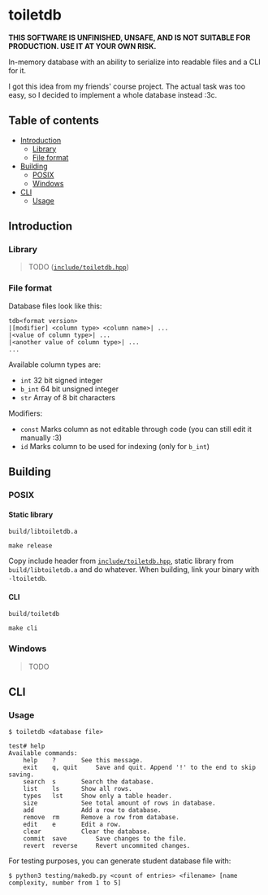 # toiletdb

**THIS SOFTWARE IS UNFINISHED, UNSAFE, AND IS NOT SUITABLE FOR PRODUCTION. USE IT AT YOUR OWN RISK.**

In-memory database with an ability to serialize into readable files and a CLI for it.

I got this idea from my friends' course project.
The actual task was too easy, so I decided to implement a whole database instead :3c.

## Table of contents

- [Introduction](#introduction)
	- [Library](#library)
	- [File format](#lile-format)
- [Building](#building)
	- [POSIX](#posix)
	- [Windows](#windows)
- [CLI](#cli)
	- [Usage](#usage)

## Introduction

### Library

> TODO ([`include/toiletdb.hpp`](include/toiletdb.hpp))

### File format

Database files look like this:
```
tdb<format version>
|[modifier] <column type> <column name>| ...
|<value of column type>| ...
|<another value of column type>| ...
...
```

Available column types are:

- `int`   32 bit signed integer
- `b_int` 64 bit unsigned integer
- `str`   Array of 8 bit characters

Modifiers:

- `const` Marks column as not editable through code (you can still edit it manually :3)
- `id`    Marks column to be used for indexing (only for `b_int`)

## Building

### POSIX

#### Static library

`build/libtoiletdb.a`
```console
make release
```

Copy include header from [`include/toiletdb.hpp`](include/toiletdb.hpp), static library from `build/libtoiletdb.a` and do whatever.
When building, link your binary with `-ltoiletdb`.

#### CLI

`build/toiletdb`
```console
make cli
```

### Windows

> TODO

## CLI

### Usage

```console
$ toiletdb <database file>
```

```console
test# help
Available commands:
	help  	?		See this message.
	exit  	q, quit		Save and quit. Append '!' to the end to skip saving.
	search	s		Search the database.
	list  	ls		Show all rows.
	types 	lst		Show only a table header.
	size  			See total amount of rows in database.
	add   			Add a row to database.
	remove	rm		Remove a row from database.
	edit  	e		Edit a row.
	clear 			Clear the database.
	commit	save		Save changes to the file.
	revert	reverse		Revert uncommited changes.
```

For testing purposes, you can generate student database file with:
```console
$ python3 testing/makedb.py <count of entries> <filename> [name complexity, number from 1 to 5]
```